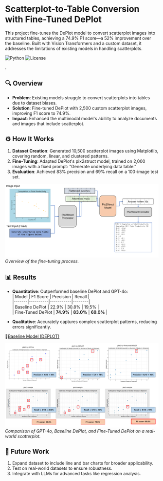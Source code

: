 # Scatterplot-to-Table Conversion with Fine-Tuned DePlot

This project fine-tunes the DePlot model to convert scatterplot images into structured tables, achieving a 74.9% F1 score—a 52% improvement over the baseline. Built with Vision Transformers and a custom dataset, it addresses the limitations of existing models in handling scatterplots.

![Python](https://img.shields.io/badge/python-3.8+-blue.svg) ![License](https://img.shields.io/badge/license-MIT-green.svg) 

<!-- 마크다운으로 주석 처리 가능 
**[Try the Demo](https://huggingface.co/spaces/1Park/scatterplot-to-table)** | [Dataset](https://drive.google.com/drive/folders/1L-ammRM4XdNb7Bbb4NzXnefnH2TMFu?usp=sharing) | [Model-Not Ready](https://drive.google.com/drive/folders/19ZleESBIPtuy8PYoRca9nezZdjQdAct?usp=sharing)


![Conversion Demo](https://github.com/1Park/Deplot-Finetuned/images/demo_conversion.gif)  
*From scatterplot to table in seconds.*

-->.

## 🔍 Overview

- **Problem**: Existing models struggle to convert scatterplots into tables due to dataset biases.  
- **Solution**: Fine-tuned DePlot with 2,500 custom scatterplot images, improving F1 score to 74.9%.  
- **Impact**: Enhanced the multimodal model's abillity to analyze documents and images that include scatterplot.
## ⚙️ How It Works

1. **Dataset Creation**: Generated 10,500 scatterplot images using Matplotlib, covering random, linear, and clustered patterns.  
2. **Fine-Tuning**: Adapted DePlot's pix2struct model, trained on 2,000 images with a fixed prompt: "Generate underlying data table."  
3. **Evaluation**: Achieved 83% precision and 69% recall on a 100-image test set.


![Research Workflow](./documents/ModelFigure.png) 
*Overview of the fine-tuning process.*


## 📊 Results

- **Quantitative**: Outperformed baseline DePlot and GPT-4o:  
  | Model | F1 Score | Precision | Recall |  
  |-------|----------|-----------|--------|  
  | Baseline DePlot | 22.9% | 30.8% | 19.5% |  
  | Fine-Tuned DePlot | **74.9%** | **83.0%** | **69.0%** |  

- **Qualitative**: Accurately captures complex scatterplot patterns, reducing errors significantly.  

🙌[Baseline Model (DEPLOT) ](https://huggingface.co/google/deplot)


![Qualitative Results](./documents/Qualitative.png)  
*Comparison of GPT-4o, Baseline DePlot, and Fine-Tuned DePlot on a real-world scatterplot.*

<!--

## 🚀 Try It Yourself

```python
from transformers import Pix2StructProcessor, Pix2StructForConditionalGeneration
processor = Pix2StructProcessor.from_pretrained("1Park/finetuned-deplot")
model = Pix2StructForConditionalGeneration.from_pretrained("1Park/finetuned-deplot")
image = "scatterplot.png"
inputs = processor(images=image, text="Generate underlying data table:", return_tensors="pt")
outputs = model.generate(**inputs)
print(processor.decode(outputs[0], skip_special_tokens=True))
```
-->
## 🔮 Future Work

1. Expand dataset to include line and bar charts for broader applicability.  
2. Test on real-world datasets to ensure robustness.  
3. Integrate with LLMs for advanced tasks like regression analysis.

<!--
## 📚 Who Can Use This?

- **Data Analysts**: Extract structured data from scatterplots for reporting.  
- **Researchers**: Automate data collection from scientific plots.  
- **Developers**: Build tools for business intelligence or visualization.

-->
